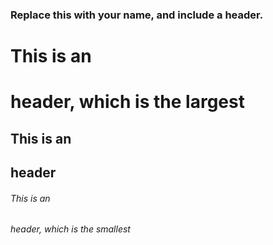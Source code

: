 ### Replace this with your name, and include a header.
# This is an <h1> header, which is the largest
## This is an <h2> header
###### This is an <h6> header, which is the smallest
